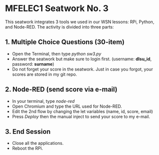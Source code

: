 # MFELEC1 Seatwork No. 3

This seatwork integrates 3 tools we used in our WSN lessons: RPi, Python, and Node-RED.
The activity is divided into three parts:

## 1. Multiple Choice Questions (30-item)
- Open the Terminal, then type _python sw3.py_
- Answer the seatwork but make sure to login first. (username: **dlsu_id**, password: **surname**)
- Do not forget your score in the seatwork. Just in case you forgot, your scores are stored in my git repo.

## 2. Node-RED (send score via e-mail)
- In your terminal, type _node-red_
- Open Chromium and type the URL used for Node-RED.
- Edit the 2nd flow by changing the let variables (name, id, score, email)
- Press _Deploy_ then the manual inject to send your score to my e-mail.

## 3. End Session
- Close all the applications.
- Reboot the RPi.
